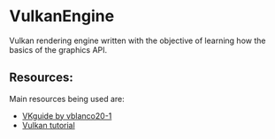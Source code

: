 # VulkanEngine
Vulkan rendering engine written with the objective of learning how the basics of the graphics API.  


## Resources:
 Main resources being used are:
 - [VKguide by vblanco20-1](https://vkguide.dev/)
 - [Vulkan tutorial](https://vulkan-tutorial.com/)   

